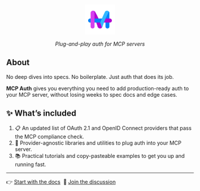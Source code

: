 <p align="center">
  <a href="https://mcp-auth.dev/?ref=community_health" target="_blank" align="center" alt="Go to the MCP Auth website">
    <picture>
      <source width="200" media="(prefers-color-scheme: dark)" srcset="https://github.com/mcp-auth/.github/raw/master/logos/mcp-auth-full-dark.svg">
      <source width="200" media="(prefers-color-scheme: light)" srcset="https://github.com/mcp-auth/.github/raw/master/logos/mcp-auth-full-light.svg">
      <img width="80" src="https://github.com/mcp-auth/.github/raw/master/logos/mcp-auth.svg" alt="MCP Auth logo">
    </picture>
  </a>
</p>

<p align="center">
  <i>Plug-and-play auth for MCP servers</i>
</p>

## About 

No deep dives into specs. No boilerplate. Just auth that does its job.

**MCP Auth** gives you everything you need to add production-ready auth to your MCP server, without losing weeks to spec docs and edge cases.

## ✨ What’s included

1. 📋 An updated list of OAuth 2.1 and OpenID Connect providers that pass the MCP compliance check.
2. 🔧 Provider-agnostic libraries and utilities to plug auth into your MCP server.
3. 📚 Practical tutorials and copy-pasteable examples to get you up and running fast.

---

👉 [Start with the docs](https://mcp-auth.dev/docs)&nbsp;&nbsp;💬 [Join the discussion](https://github.com/orgs/mcp-auth/discussions)
